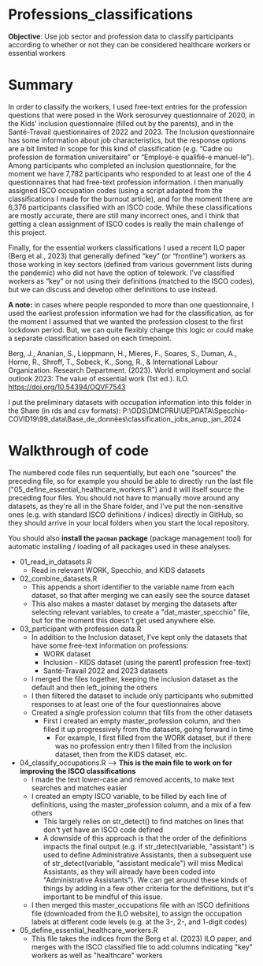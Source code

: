# Professions_classifications  
**Objective**: Use job sector and profession data to classify participants according to whether or not they can be considered healthcare workers or essential workers

# Summary  
In order to classify the workers, I used free-text entries for the profession questions that were posed in the Work serosurvey questionnaire of 2020, in the Kids’ inclusion questionnaire (filled out by the parents), and in the Santé-Travail questionnaires of 2022 and 2023. The Inclusion questionnaire has some information about job characteristics, but the response options are a bit limited in scope for this kind of classification (e.g. “Cadre ou profession de formation universitaire” or “Employé-e qualifié-e manuel-le”).
Among participants who completed an inclusion questionnaire, for the moment we have 7,782 participants who responded to at least one of the 4 questionnaires that had free-text profession information. I then manually assigned ISCO occupation codes (using a script adapted from the classifications I made for the burnout article), and for the moment there are 6,376 participants classified with an ISCO code. While these classifications are mostly accurate, there are still many incorrect ones, and I think that getting a clean assignment of ISCO codes is really the main challenge of this project.

Finally, for the essential workers classifications I used a recent ILO paper (Berg et al., 2023) that generally defined “key” (or “frontline”) workers as those working in key sectors (defined from various government lists during the pandemic) who did not have the option of telework. I’ve classified workers as “key” or not using their definitions (matched to the ISCO codes), but we can discuss and develop other definitions to use instead.

**A note:** in cases where people responded to more than one questionnaire, I used the earliest profession information we had for the classification, as for the moment I assumed that we wanted the profession closest to the first lockdown period. But, we can quite flexibly change this logic or could make a separate classification based on each timepoint.

Berg, J., Ananian, S., Lieppmann, H., Mieres, F., Soares, S., Duman, A., Horne, R., Shroff, T., Sobeck, K., Song, R., & International Labour Organization. Research Department. (2023). World employment and social outlook 2023: The value of essential work (1st ed.). ILO. https://doi.org/10.54394/OQVF7543

I put the preliminary datasets with occupation information into this folder in the Share (in rds and csv formats):
P:\ODS\DMCPRU\UEPDATA\Specchio-COVID19\99_data\Base_de_données\classification_jobs_anup_jan_2024

# Walkthrough of code  
The numbered code files run sequentially, but each one "sources" the preceding file, so for example you should be able to directly run the last file ("05_define_essential_healthcare_workers.R") and it will itself source the preceding four files. You should not have to manually move around any datasets, as they're all in the Share folder, and I've put the non-sensitive ones (e.g. with standard ISCO definitions / indices) directly in GitHub, so they should arrive in your local folders when you start the local repository.

You should also **install the `pacman` package** (package management tool) for automatic installing / loading of all packages used in these analyses.

-  01_read_in_datasets.R
    -  Read in relevant WORK, Specchio, and KIDS datasets
-  02_combine_datasets.R
    -  This appends a short identifier to the variable name from each dataset, so that after merging we can easily see the source dataset
    -  This also makes a master dataset by merging the datasets after selecting relevant variables, to create a "dat_master_specchio" file, but for the moment this doesn't get used anywhere else.
-  03_participant with profession data.R
    -  In addition to the Inclusion dataset, I've kept only the datasets that have some free-text information on professions:
        -  WORK dataset
        -  Inclusion - KIDS dataset (using the parent1 profession free-text)
        -  Santé-Travail 2022 and 2023 datasets
    -  I merged the files together, keeping the inclusion dataset as the default and then left_joining the others
    -  I then filtered the dataset to include only participants who submitted responses to at least one of the four questionnaires above
    -  Created a single profession column that fills from the other datasets
        -  First I created an empty master_profession column, and then filled it up progressively from the datasets, going forward in time
            - For example, I first filled from the WORK dataset, but if there was no profession entry then I filled from the inclusion dataset, then from the KIDS dataset, etc.
-  04_classify_occupations.R --> **This is the main file to work on for improving the ISCO classifications**
    -  I made the text lower-case and removed accents, to make text searches and matches easier
    -  I created an empty ISCO variable, to be filled by each line of definitions, using the master_profession column, and a mix of a few others
        -  This largely relies on str_detect() to find matches on lines that don't yet have an ISCO code defined
        -  A downside of this approach is that the order of the definitions impacts the final output (e.g. if str_detect(variable, "assistant") is used to define Administrative Assistants, then a subsequent use of str_detect(variable, "assistant medicale") will miss Medical Assistants, as they will already have been coded into "Administrative Assistants"). We can get around these kinds of things by adding in a few other criteria for the definitions, but it's important to be mindful of this issue.
    -  I then merged this master_occupations file with an ISCO definitions file (downloaded from the ILO website), to assign the occupation labels at different code levels (e.g. at the 3-, 2-, and 1-digit codes)
-  05_define_essential_healthcare_workers.R
    - This file takes the indices from the Berg et al. (2023) ILO paper, and merges with the ISCO classified file to add columns indicating "key" workers as well as "healthcare" workers